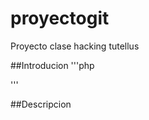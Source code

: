 # proyectogit
Proyecto clase hacking tutellus

##Introducion
'''php

<?php phpinfo();?>
'''

##Descripcion
